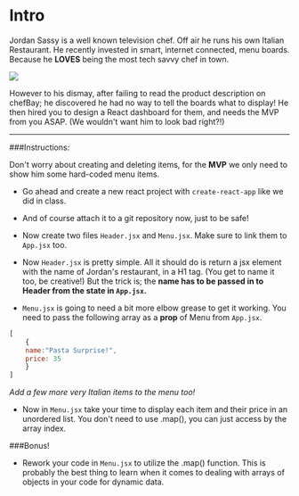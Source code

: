 # Intro

Jordan Sassy is a well known television chef. Off air he runs his own Italian Restaurant. He recently invested in smart, internet connected, menu boards. Because he **LOVES** being the most tech savvy chef in town. 

![](https://67.media.tumblr.com/9824deb84f897ca7e52c13e66f0adba5/tumblr_ne9jfcyNho1qhub34o1_500.gif)

However to his dismay, after failing to read the product description on chefBay; he discovered he had no way to tell the boards what to display! He then hired you to design a React dashboard for them, and needs the MVP from you ASAP. (We wouldn't want him to look bad right?!)

------

###Instructions:

Don't worry about creating and deleting items, for the **MVP** we only need to show him some hard-coded menu items. 

- Go ahead and create a new react project with `create-react-app` like we did in class.  

-  And of course attach it to a git repository now, just to be safe! 

-  Now create two files `Header.jsx` and `Menu.jsx`. Make sure to link them to `App.jsx` too. 

- Now `Header.jsx` is pretty simple. All it should do is return a jsx element with the name of Jordan's restaurant, in a H1 tag. (You get to name it too, be creative!) But the trick is; the **name has to be passed in to Header from the state in `App.jsx`.**

- `Menu.jsx` is going to need a bit more elbow grease to get it working. You need to pass the following array as a **prop** of Menu from `App.jsx`. 

```javascript
[
    {
    name:"Pasta Surprise!",
    price: 35
    }
]
```
*Add a few more very Italian items to the menu too!*

-  Now in `Menu.jsx` take your time to display each item and their price in an unordered list. You don't need to use .map(), you can just access by the array index.

###Bonus!

-  Rework your code in `Menu.jsx` to utilize the .map() function. This is probably the best thing to learn when it comes to dealing with arrays of objects in your code for dynamic data. 



